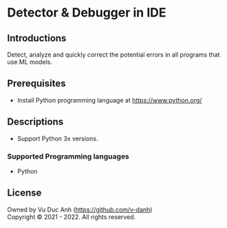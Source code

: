 #  Detector & Debugger in IDE


## Introductions
Detect, analyze and quickly correct the potential errors in all programs that use ML models.
## Prerequisites
+ Install Python programming language at https://www.python.org/
## Descriptions
+ Support Python 3x versions.
### Supported Programming languages
+ Python


## License
Owned by Vu Duc Anh (https://github.com/v-danh) </br>
Copyright © 2021 - 2022. All rights reserved.
